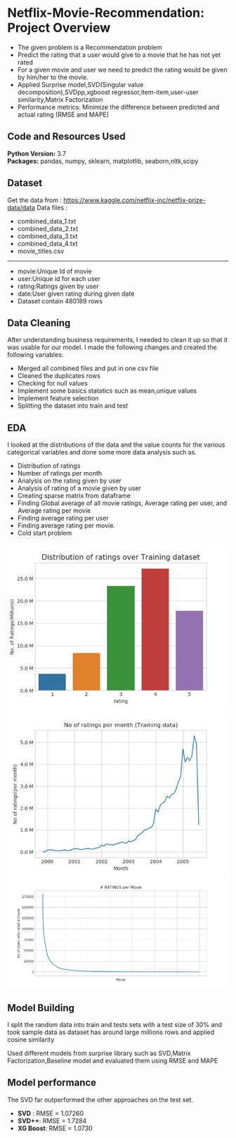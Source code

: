 # Netflix-Movie-Recommendation: Project Overview 
* The given problem is a Recommendation problem 
* Predict the rating that a user would give to a movie that he has not yet rated
* For a given movie and user we need to predict the rating would be given by him/her to the movie. 
* Applied Surprise model,SVD(Singular value decomposition),SVDpp,xgboost regressor,item-item,user-user similarity,Matrix Factorization
* Performance metrics: Minimize the difference between predicted and actual rating (RMSE and MAPE)


## Code and Resources Used 
**Python Version:** 3.7  
**Packages:** pandas, numpy, sklearn, matplotlib, seaborn,nltk,scipy

## Dataset
Get the data from : https://www.kaggle.com/netflix-inc/netflix-prize-data/data
Data files :
* combined_data_1.txt
* combined_data_2.txt
* combined_data_3.txt
* combined_data_4.txt
* movie_titles.csv
-------------------------------------------------------------------------------
*	movie:Unique Id of movie
*	user:Unique id for each user
*	rating:Ratings given by user
*	date:User given rating during given date
* Dataset contain 480189 rows

## Data Cleaning
After understanding business requirements, I needed to clean it up so that it was usable for our model. I made the following changes and created the following variables:

* Merged all combined files and put in one csv file
*	Cleaned the duplicates rows 
*	Checking for null values 
* Implement some basics statatics such as mean,unique values
* Implement feature selection
* Splitting the dataset into train and test 
  

## EDA
I looked at the distributions of the data and the value counts for the various categorical variables and done some more data analysis such as.
- Distribution of ratings
- Number of ratings per month
- Analysis on the rating given by user
- Analysis of rating of a movie given by user
- Creating sparse matrix from dataframe
- Finding Global average of all movie ratings, Average rating per user, and Average rating per movie
- Finding average rating per user
- Finding average rating per movie.
- Cold start problem

![alt text](https://github.com/vaibhavt14/Netflix-Movie-Recommendation/blob/main/distribution%20of%20ratings.png "Class distribution of target variable")
![alt text](https://github.com/vaibhavt14/Netflix-Movie-Recommendation/blob/main/rating_per_month.png "Rating per month")
![alt text](https://github.com/vaibhavt14/Netflix-Movie-Recommendation/blob/main/rating_per_movie.png "Rating per movie")

## Model Building 

I split the random data into train and tests sets with a test size of 30% and took sample data as dataset has around large millions rows and applied cosine similarity

Used different models from surprise library such as SVD,Matrix Factorization,Baseline model and evaluated them using RMSE and MAPE 


## Model performance
The SVD far outperformed the other approaches on the test set. 
*	**SVD** : RMSE = 1.07260
*	**SVD++**: RMSE = 1.7284
*	**XG Boost**: RMSE = 1.0730





